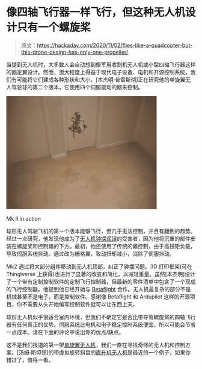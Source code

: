 # 像四轴飞行器一样飞行，但这种无人机设计只有一个螺旋桨

> 原文：<https://hackaday.com/2020/11/02/flies-like-a-quadcopter-but-this-drone-design-has-only-one-propeller/>

当提到无人机时，大多数人会自动想到像军用收割机无人机或小型四轴飞行器这样的固定翼设计。然而，很大程度上得益于现代电子设备、电机和开源控制系统，我们有可能将它们建成各种形状和大小。[本杰明·普雷斯彻]正在研究他的单旋翼无人驾驶球的第二个版本，它使用四个伺服驱动的鳍来控制。

![](img/6e864b0915887cc0a7e1b67ec64d8da0.png)

Mk II in action

球形无人驾驶飞机的第一个版本能够飞行，但几乎无法控制，并且有翻倒的趋势。经过一点研究，他发现他成为了[无人机钟摆谬误](https://www.youtube.com/watch?v=OYHCP3-mpxk)的受害者，因为他将沉重的部件安装在螺旋桨和控制鳍的下方。最初，他还使用了传统的鳍控制，由于高扭矩负载，导致伺服系统抖动。通过改为栅格翼，致动扭矩减小，消除了伺服抖动。

Mk2 通过将大部分组件移动到无人机顶部，纠正了钟摆问题。3D 打印框架(可在 Thingiverse 上获得)也进行了显著的改变和简化，以减轻重量。虽然[本杰明]设计了一个带有定制控制软件的定制飞行控制器，但最新的零件清单中包含了一个现成的飞行控制器。他提到他已经开始与 [Betaflight](https://betaflight.com/) 合作。无人机最复杂的部分不是机械甚至不是电子，而是控制软件。感谢像 Betaflight 和 Ardupilot 这样的开源项目，你不需要从头开始编写控制软件就可以让东西上天。

球形无人机似乎很适合室内环境，但我们不确定它是否比带导管螺旋桨的四轴飞行器有任何真正的优势。伺服系统比电机和电子稳定控制系统便宜，所以可能会节省一点成本。请在下面的评论中说出你的优点/缺点。

这不是我们报道的第一架[单旋翼无人机](https://hackaday.com/2018/08/31/single-rotor-drone-a-thrust-vectoring-monocopter/)，我们一直在寻找奇怪的无人机和控制方案。[汤姆·斯坦顿]的带虚拟旋转斜盘的[直升机无人机](https://hackaday.com/2020/06/25/building-and-flying-a-helicopter-with-a-virtual-swashplate/)是最近的一个例子，如果你错过了，值得一看。